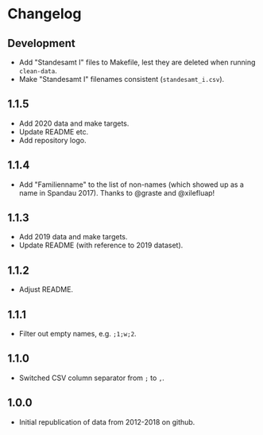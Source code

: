 # Changelog

## Development

- Add "Standesamt I" files to Makefile, lest they are deleted when running `clean-data`.
- Make "Standesamt I" filenames consistent (`standesamt_i.csv`).

## 1.1.5

- Add 2020 data and make targets.
- Update README etc.
- Add repository logo.

## 1.1.4

- Add "Familienname" to the list of non-names (which showed up as a name in Spandau 2017). Thanks to @graste and @xilefluap!

## 1.1.3

- Add 2019 data and make targets.
- Update README (with reference to 2019 dataset).

## 1.1.2

- Adjust README.

## 1.1.1

- Filter out empty names, e.g. `;1;w;2`.

## 1.1.0

- Switched CSV column separator from `;` to `,`.

## 1.0.0

- Initial republication of data from 2012-2018 on github.